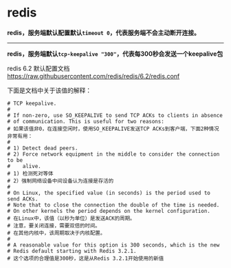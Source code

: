 # redis

**redis，服务端默认配置默认`timeout 0`，代表服务端不会主动断开连接。**

---

**redis，服务端默认`tcp-keepalive "300"`，代表每300秒会发送一个keepalive包**

redis 6.2 默认配置文档<https://raw.githubusercontent.com/redis/redis/6.2/redis.conf>

下面是文档中关于该值的解释：

```shell
# TCP keepalive.
#
# If non-zero, use SO_KEEPALIVE to send TCP ACKs to clients in absence
# of communication. This is useful for two reasons:
# 如果该值非0，在连接空闲时，使用SO_KEEPALIVE发送TCP ACKs到客户端，下面2种情况非常有用：
#
# 1) Detect dead peers.
# 2) Force network equipment in the middle to consider the connection to be
#    alive.
# 1) 检测死对等体
# 2）强制网络设备中间设备认为连接是存活的
#
# On Linux, the specified value (in seconds) is the period used to send ACKs.
# Note that to close the connection the double of the time is needed.
# On other kernels the period depends on the kernel configuration.
# 在Linux中，该值（以秒为单位）是发送ACK的周期。
# 注意，要关闭连接，需要双倍的时间。
# 在其他内核中，该周期取决于内核配置。
#
# A reasonable value for this option is 300 seconds, which is the new
# Redis default starting with Redis 3.2.1.
# 这个选项的合理值是300秒，这是从Redis 3.2.1开始使用的新值
```
